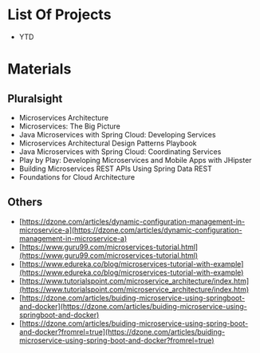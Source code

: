 # List Of Projects
* YTD

# Materials
## Pluralsight
* Microservices Architecture
* Microservices: The Big Picture
* Java Microservices with Spring Cloud: Developing Services
* Microservices Architectural Design Patterns Playbook
* Java Microservices with Spring Cloud: Coordinating Services
* Play by Play: Developing Microservices and Mobile Apps with JHipster
* Building Microservices REST APIs Using Spring Data REST
* Foundations for Cloud Architecture

## Others
* [https://dzone.com/articles/dynamic-configuration-management-in-microservice-a](https://dzone.com/articles/dynamic-configuration-management-in-microservice-a)
* [https://www.guru99.com/microservices-tutorial.html](https://www.guru99.com/microservices-tutorial.html)
* [https://www.edureka.co/blog/microservices-tutorial-with-example](https://www.edureka.co/blog/microservices-tutorial-with-example)
* [https://www.tutorialspoint.com/microservice_architecture/index.htm](https://www.tutorialspoint.com/microservice_architecture/index.htm)
* [https://dzone.com/articles/buiding-microservice-using-springboot-and-docker](https://dzone.com/articles/buiding-microservice-using-springboot-and-docker)
* [https://dzone.com/articles/buiding-microservice-using-spring-boot-and-docker?fromrel=true](https://dzone.com/articles/buiding-microservice-using-spring-boot-and-docker?fromrel=true)
